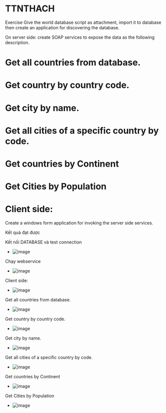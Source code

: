 # TTNTHACH
Exercise
 Give the world database script as attachment, import it to database then create an application for discovering the database.

On server side: create SOAP services to expose the data as the following description.

# Get all countries from database.

# Get country by country code.

# Get city by name.

# Get all cities of a specific country by code.

# Get countries by Continent

# Get Cities by Population 

# Client side:
Create a windows form application for invoking the server side services.
                
Kết quả đạt được

Kết nối DATABASE và test connection
+ ![image](https://github.com/user-attachments/assets/c03c443c-bcde-42da-9f65-ca329ff7edb0)


Chạy webservice
+ ![image](https://github.com/user-attachments/assets/8e1e8330-8b87-4ec0-a687-e937e5c90986)


Client side:
+ ![image](https://github.com/user-attachments/assets/72e93b8a-50b1-41fa-a049-1fbe33f48b44)


Get all countries from database.
+ ![image](https://github.com/user-attachments/assets/a73b593c-d461-4fbb-8057-53c664264449)


Get country by country code.
+ ![image](https://github.com/user-attachments/assets/43608749-8980-4a3e-b5f8-76ea9fc73021)


Get city by name.
+ ![image](https://github.com/user-attachments/assets/58dbb730-8576-4007-8e42-33eabb40522f)


Get all cities of a specific country by code.
+ ![image](https://github.com/user-attachments/assets/5483189c-6ae0-4342-98db-6adfc71e1531)


Get countries by Continent
+ ![image](https://github.com/user-attachments/assets/1644e7c8-c1dc-4719-8bb4-9718e15c0155)


Get Cities by Population 
+ ![image](https://github.com/user-attachments/assets/3eaa0023-2bc2-494d-85ae-0cb3bc3ade0e)

